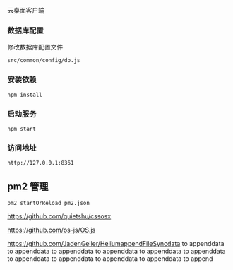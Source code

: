 
云桌面客户端

### 数据库配置

修改数据库配置文件
```
src/common/config/db.js

```

### 安装依赖

```
npm install
```

### 启动服务

```
npm start
```

### 访问地址

```
http://127.0.0.1:8361
```

## pm2 管理


```
pm2 startOrReload pm2.json
```


https://github.com/quietshu/cssosx

https://github.com/os-js/OS.js

https://github.com/JadenGeller/HeliumappendFileSyncdata to appenddata to appenddata to appenddata to appenddata to appenddata to appenddata to appenddata to appenddata to appenddata to appenddata to append